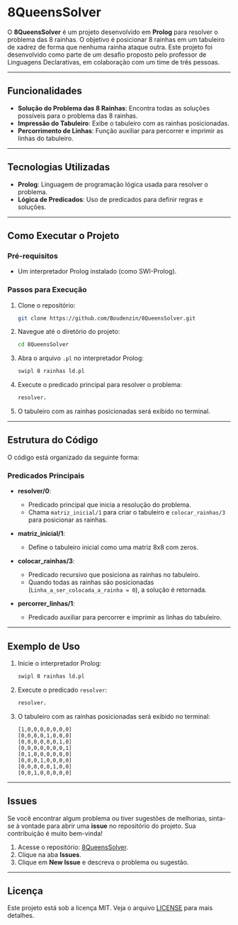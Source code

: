 # 8QueensSolver

O **8QueensSolver** é um projeto desenvolvido em **Prolog** para resolver o problema das 8 rainhas. O objetivo é posicionar 8 rainhas em um tabuleiro de xadrez de forma que nenhuma rainha ataque outra. Este projeto foi desenvolvido como parte de um desafio proposto pelo professor de Linguagens Declarativas, em colaboração com um time de três pessoas.

---

## Funcionalidades

- **Solução do Problema das 8 Rainhas**: Encontra todas as soluções possíveis para o problema das 8 rainhas.
- **Impressão do Tabuleiro**: Exibe o tabuleiro com as rainhas posicionadas.
- **Percorrimento de Linhas**: Função auxiliar para percorrer e imprimir as linhas do tabuleiro.

---

## Tecnologias Utilizadas

- **Prolog**: Linguagem de programação lógica usada para resolver o problema.
- **Lógica de Predicados**: Uso de predicados para definir regras e soluções.

---

## Como Executar o Projeto

### Pré-requisitos
- Um interpretador Prolog instalado (como SWI-Prolog).

### Passos para Execução

1. Clone o repositório:
   ```bash
   git clone https://github.com/Boudenzin/8QueensSolver.git
   ```

2. Navegue até o diretório do projeto:
   ```bash
   cd 8QueensSolver
   ```

3. Abra o arquivo `.pl` no interpretador Prolog:
   ```bash
   swipl 8 rainhas ld.pl
   ```

4. Execute o predicado principal para resolver o problema:
   ```prolog
   resolver.
   ```

5. O tabuleiro com as rainhas posicionadas será exibido no terminal.

---

## Estrutura do Código

O código está organizado da seguinte forma:

### Predicados Principais

- **resolver/0**:
  - Predicado principal que inicia a resolução do problema.
  - Chama `matriz_inicial/1` para criar o tabuleiro e `colocar_rainhas/3` para posicionar as rainhas.

- **matriz_inicial/1**:
  - Define o tabuleiro inicial como uma matriz 8x8 com zeros.

- **colocar_rainhas/3**:
  - Predicado recursivo que posiciona as rainhas no tabuleiro.
  - Quando todas as rainhas são posicionadas (`Linha_a_ser_colocada_a_rainha = 0`), a solução é retornada.

- **percorrer_linhas/1**:
  - Predicado auxiliar para percorrer e imprimir as linhas do tabuleiro.

---

## Exemplo de Uso

1. Inicie o interpretador Prolog:
   ```bash
   swipl 8 rainhas ld.pl
   ```

2. Execute o predicado `resolver`:
   ```prolog
   resolver.
   ```

3. O tabuleiro com as rainhas posicionadas será exibido no terminal:
   ```
   [1,0,0,0,0,0,0,0]
   [0,0,0,0,1,0,0,0]
   [0,0,0,0,0,0,1,0]
   [0,0,0,0,0,0,0,1]
   [0,1,0,0,0,0,0,0]
   [0,0,0,1,0,0,0,0]
   [0,0,0,0,0,1,0,0]
   [0,0,1,0,0,0,0,0]
   ```

---

## Issues

Se você encontrar algum problema ou tiver sugestões de melhorias, sinta-se à vontade para abrir uma **issue** no repositório do projeto. Sua contribuição é muito bem-vinda!

1. Acesse o repositório: [8QueensSolver](https://github.com/Boudenzin/8QueensSolver).
2. Clique na aba **Issues**.
3. Clique em **New Issue** e descreva o problema ou sugestão.

---

## Licença

Este projeto está sob a licença MIT. Veja o arquivo [LICENSE](LICENSE) para mais detalhes.
